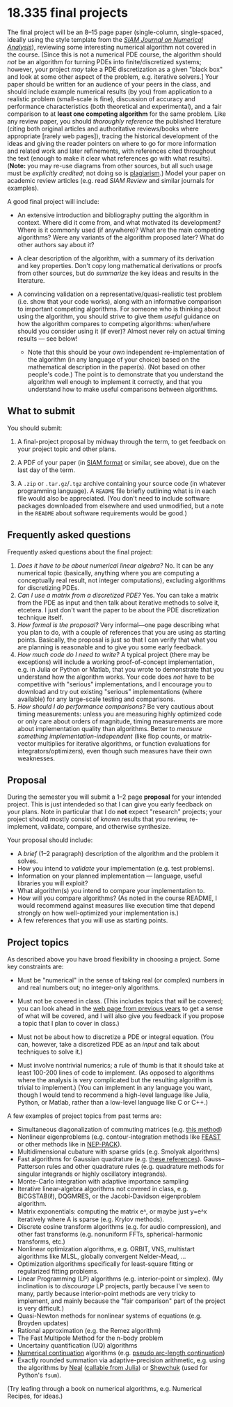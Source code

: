 # 18.335 final projects

The final project will be an 8–15 page paper (single-column, single-spaced, ideally using the style template from the [_SIAM Journal on Numerical Analysis_](http://www.siam.org/journals/auth-info.php)), reviewing some interesting numerical algorithm not covered in the course. \[Since this is not a numerical PDE course, the algorithm should _not_ be an algorithm for turning PDEs into finite/discretized systems; however, your project _may_ take a PDE discretization as a given "black box" and look at some other aspect of the problem, e.g. iterative solvers.\] Your paper should be written for an audience of your peers in the class, and should include example numerical results (by you) from application to a realistic problem (small-scale is fine), discussion of accuracy and performance characteristics (both theoretical and experimental), and a fair comparison to at **least one competing algorithm** for the same problem. Like any review paper, you should _thoroughly reference_ the published literature (citing both original articles and authoritative reviews/books where appropriate \[rarely web pages\]), tracing the historical development of the ideas and giving the reader pointers on where to go for more information and related work and later refinements, with references cited throughout the text (enough to make it clear what references go with what results). (**Note:** you may re-use diagrams from other sources, but all such usage must be _explicitly credited_; not doing so is [plagiarism](http://writing.mit.edu/wcc/avoidingplagiarism).) Model your paper on academic review articles (e.g. read _SIAM Review_ and similar journals for examples).

A good final project will include:

* An extensive introduction and bibliography putting the algorithm in context.  Where did it come from, and what motivated its development?  Where is it commonly used (if anywhere)?  What are the main competing algorithms?  Were any variants of the algorithm proposed later?  What do other authors say about it?

* A clear description of the algorithm, with a summary of its derivation and key properties.   Don't copy long mathematical derivations or proofs from other sources, but do *summarize* the key ideas and results in the literature.

* A convincing validation on a representative/quasi-realistic test problem (i.e. show that your code works), along with an informative comparison to important competing algorithms.  For someone who is thinking about using the algorithm, you should strive to give them *useful* guidance on how the algorithm compares to competing algorithms: when/where should you consider using it (if ever)?   Almost never rely on actual timing results — see below!

  - Note that this should be your *own* independent re-implementation of the algorithm (in any language of your choice) based on the mathematical description in the paper(s).  (Not based on other people's code.)  The point is to demonstrate that you understand the algorithm well enough to implement it correctly, and that you understand how to make useful comparisons between algorithms.

## What to submit

You should submit:

1. A final-project proposal by midway through the term, to get feedback on your project topic and other plans.

2. A PDF of your paper (in [SIAM format](http://www.siam.org/journals/auth-info.php) or similar, see above), due on the last day of the term.

3. A `.zip` or `.tar.gz`/`.tgz` archive containing your source code (in whatever programming language).   A `README` file briefly outlining what is in each file would also be appreciated.  (You don't need to include software packages downloaded from elsewhere and used unmodified, but a note in the `README` about software requirements would be good.)

## Frequently asked questions

Frequently asked questions about the final project:

1.  _Does it have to be about numerical linear algebra?_ No. It can be any numerical topic (basically, anything where you are computing a conceptually real result, not integer computations), excluding algorithms for discretizing PDEs.
2.  _Can I use a matrix from a discretized PDE?_ Yes. You can take a matrix from the PDE as input and then talk about iterative methods to solve it, etcetera. I just don't want the paper to be about the PDE discretization technique itself.
3.  _How formal is the proposal?_ Very informal—one page describing what you plan to do, with a couple of references that you are using as starting points. Basically, the proposal is just so that I can verify that what you are planning is reasonable and to give you some early feedback.
4.  _How much code do I need to write?_ A typical project (there may be exceptions) will include a working proof-of-concept implementation, e.g. in Julia or Python or Matlab, that you wrote to demonstrate that you understand how the algorithm works. Your code does _not_ have to be competitive with "serious" implementations, and I encourage you to download and try out existing "serious" implementations (where available) for any large-scale testing and comparisons.
5.  _How should I do performance comparisons?_ Be very cautious about timing measurements: unless you are measuring highly optimized code or only care about orders of magnitude, timing measurements are more about implementation quality than algorithms. Better to *measure something implementation-independent* (like flop counts, or matrix-vector multiplies for iterative algorithms, or function evaluations for integrators/optimizers), even though such measures have their own weaknesses.

## Proposal

During the semester you will submit a 1–2 page **proposal** for your intended project.  This is just intendeded so that I can give you early feedback on your plans.  Note in particular that I do **not** expect "research" projects; your project should mostly consist of *known* results that you review, re-implement, validate, compare, and otherwise synthesize.

Your proposal should include:

* A *brief* (1–2 paragraph) description of the algorithm and the problem it solves.
* How you intend to *validate* your implementation (e.g. test problems).
* Information on your planned implementation — language, useful libraries you will exploit?
* What algorithm(s) you intend to compare your implementation to.
* How will you compare algorithms?  (As noted in the course README, I would recommend against measures like execution time that depend strongly on how well-optimized your implementation is.)
* A few references that you will use as starting points.

## Project topics

As described above you have broad flexibility in choosing a project.  Some key constraints are:

* Must be "numerical" in the sense of taking real (or complex) numbers in and real numbers out; no integer-only algorithms.

* Must not be covered in class.  (This includes topics that *will* be covered; you can look ahead in the [web page from previous years](https://github.com/mitmath/18335/tree/spring15) to get a sense of what will be covered, and I will also give you feedback if you propose a topic that I plan to cover in class.)

* Must not be about how to discretize a PDE or integral equation. (You can, however, take a discretized PDE as an *input* and talk about techniques to solve it.)

* Must involve nontrivial numerics; a rule of thumb is that it should take at least 100-200 lines of code to implement.  (As opposed to algorithms where the analysis is very complicated but the resulting algorithm is trivial to implement.)  (You can implement in any language you want, though I would tend to recommend a high-level language like Julia, Python, or Matlab, rather than a low-level language like C or C++.)

A few examples of project topics from past terms are:

* Simultaneous diagonalization of commuting matrices (e.g. [this method](https://doi.org/10.1137/0614062))
* Nonlinear eigenproblems (e.g. contour-integration methods like [FEAST](http://www.ecs.umass.edu/~polizzi/feast/) or other methods like in [NEP-PACK](https://nep-pack.github.io/NonlinearEigenproblems.jl/)).
* Multidimensional cubature with sparse grids (e.g. Smolyak algorithms)
* Fast algorithms for Gaussian quadrature (e.g. [these references](https://github.com/JuliaApproximation/FastGaussQuadrature.jl#references)).  Gauss–Patterson rules and other quadrature rules (e.g. quadrature methods for singular integrands or highly oscillatory integrands).
* Monte-Carlo integration with adaptive importance sampling
* Iterative linear-algebra algorithms not covered in class, e.g. BiCGSTAB(ℓ), DQGMRES, or the Jacobi-Davidson eigenproblem algorithm.
* Matrix exponentials: computing the matrix eᴬ, or maybe just y=eᴬx iteratively where A is sparse (e.g. Krylov methods).
* Discrete cosine transform algorithms (e.g. for audio compression), and other fast transforms (e.g. nonuniform FFTs, spherical-harmonic transforms, etc.)
* Nonlinear optimization algorithms, e.g. ORBIT, VNS, multistart algorithms like MLSL, globally convergent Nelder-Mead, …
* Optimization algorithms specifically for least-square fitting or regularized fitting problems.
* Linear Programming (LP) algorithms (e.g. interior-point or simplex). (My inclination is to *discourage* LP projects, partly because I've seen to many, partly because interior-point methods are very tricky to implement, and mainly because the "fair comparison" part of the project is very difficult.)
* Quasi-Newton methods for nonlinear systems of equations (e.g. Broyden updates)
* Rational approximation (e.g. the Remez algorithm)
* The Fast Multipole Method for the n-body problem
* Uncertainy quantification (UQ) algorithms
* [Numerical continuation](https://en.wikipedia.org/wiki/Numerical_continuation) algorithms (e.g. [pseudo arc-length continuation](https://github.com/rveltz/PseudoArcLengthContinuation.jl))
* Exactly rounded summation via adaptive-precision arithmetic, e.g. using the algorithms by [Neal](https://arxiv.org/abs/1505.05571) ([callable from Julia](https://github.com/stevengj/Xsum.jl)) or [Shewchuk](https://people.eecs.berkeley.edu/~jrs/papers/robustr.pdf) (used for Python's `fsum`).

(Try leafing through a book on numerical algorithms, e.g. Numerical Recipes, for ideas.)
